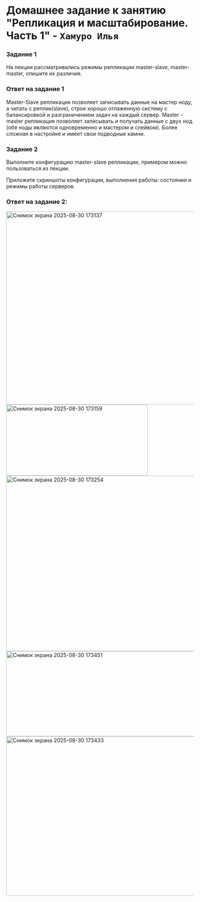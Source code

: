 # Домашнее задание к занятию "Репликация и масштабирование. Часть 1" - `Хамуро Илья`

### Задание 1
На лекции рассматривались режимы репликации master-slave, master-master, опишите их различия.

### Ответ на задание 1
Master-Slave репликация позволяет записывать данные на мастер ноду, а читать с реплик(slave), строя хорошо отлаженную систему с балансировкой и разграничением задач на каждый сервер.
Master - master репликация позволяет записывать и получать данные с двух нод (обе ноды являются одновременно и мастером и слейвом). Более сложная в настройке и имеет свои подводные камни.

### Задание 2
Выполните конфигурацию master-slave репликации, примером можно пользоваться из лекции.

Приложите скриншоты конфигурации, выполнения работы: состояния и режимы работы серверов.

### Ответ на задание 2:

<img width="728" height="519" alt="Снимок экрана 2025-08-30 173137" src="https://github.com/user-attachments/assets/0f6397fb-771c-435c-a29d-ec35188f6305" />

<img width="380" height="191" alt="Снимок экрана 2025-08-30 173159" src="https://github.com/user-attachments/assets/e51ba510-ab9b-42a2-9a54-c93c3f2b84a0" />

<img width="725" height="471" alt="Снимок экрана 2025-08-30 173254" src="https://github.com/user-attachments/assets/e462a316-ce5b-4106-8fbe-b94f49977450" />

<img width="623" height="229" alt="Снимок экрана 2025-08-30 173451" src="https://github.com/user-attachments/assets/f050b260-360b-4fa5-95f3-1f94bc0e66be" />

<img width="623" height="428" alt="Снимок экрана 2025-08-30 173433" src="https://github.com/user-attachments/assets/6965362e-b76d-406d-945e-7fba264fb744" />


